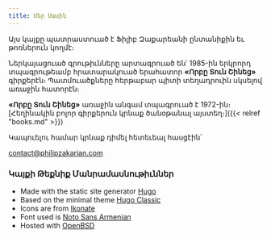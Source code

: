 ```yaml
---
title: Մեր Մասին
---
```


Այս կայքը պատրաստուած է Ֆիլիբ Զաքարեանի ընտանիքին եւ թոռներուն կողմէ։

Ներկայացուած գրութիւնները արտագրուած են՝ 1985-ին երկրորդ տպագրութեամբ հրատարակուած երահատոր **«Որբը Տուն Շինեց»** գիրքերէն։ Պատմուածքները հերթաբար պիտի տեղադրուին սկսելով առաջին հատորէն։

**«Որբը Տուն Շինեց»** առաջին անգամ տպագրուած է 1972-ին։ [Հեղինակին բոլոր գիրքերուն կրնաք ծանօթանալ այստեղ։]({{< relref "books.md" >}})

Կապուելու համար կրնաք դիմել հետեւեալ հասցէին՝

contact@philipzakarian.com

### Կայքի Թեքնիք Մանրամասնութիւններ

- Made with the static site generator [Hugo][hugo-static]
- Based on the minimal theme [Hugo Classic][hugo-classic]
- Icons are from [Ikonate][ikonate]
- Font used is [Noto Sans Armenian][font-noto]
- Hosted with [OpenBSD][openbsd]

[hugo-static]: https://gohugo.io/
[hugo-classic]: https://github.com/goodroot/hugo-classic
[ikonate]: https://ikonate.com/
[font-noto]: https://www.google.com/get/noto/
[openbsd]: https://www.openbsd.org/
